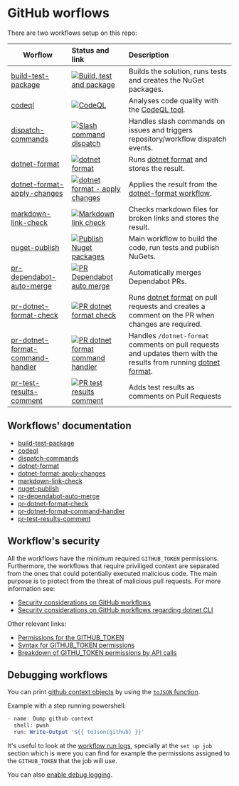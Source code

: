 # GitHub worflows

There are two workflows setup on this repo:

| Worflow                                                                                     | Status and link                                                                                                                                                                                                                                                           | Description                                                                                                                                          |
| ------------------------------------------------------------------------------------------- | :------------------------------------------------------------------------------------------------------------------------------------------------------------------------------------------------------------------------------------------------------------------------ | :--------------------------------------------------------------------------------------------------------------------------------------------------- |
| [build-test-package](/.github/workflows/build-test-package.yml)                             | [![Build, test and package](https://github.com/edumserrano/dotnet-sdk-extensions/actions/workflows/build-test-package.yml/badge.svg)](https://github.com/edumserrano/dotnet-sdk-extensions/actions/workflows/build-test-package.yml)                                      | Builds the solution, runs tests and creates the NuGet packages.                                                                                      |
| [codeql](/.github/workflows/codeql.yml)                                                     | [![CodeQL](https://github.com/edumserrano/dotnet-sdk-extensions/actions/workflows/codeql.yml/badge.svg)](https://github.com/edumserrano/dotnet-sdk-extensions/actions/workflows/codeql.yml)                                                                               | Analyses code quality with the [CodeQL tool](https://github.com/github/codeql).                                                                      |
| [dispatch-commands](/.github/workflows/dispatch-commands.yml)                               | [![Slash command dispatch](https://github.com/edumserrano/dotnet-sdk-extensions/actions/workflows/dispatch-commands.yml/badge.svg)](https://github.com/edumserrano/dotnet-sdk-extensions/actions/workflows/dispatch-commands.yml)                                         | Handles slash commands on issues and triggers repository/workflow dispatch events.                                                                   |
| [dotnet-format](/.github/workflows/dotnet-format.yml)                                       | [![dotnet format](https://github.com/edumserrano/dotnet-sdk-extensions/actions/workflows/dotnet-format.yml/badge.svg)](https://github.com/edumserrano/dotnet-sdk-extensions/actions/workflows/dotnet-format.yml)                                                          | Runs [dotnet format](https://github.com/dotnet/format) and stores the result.                                                                        |
| [dotnet-format-apply-changes](/.github/workflows/dotnet-format-apply-changes.yml)           | [![dotnet format - apply changes](https://github.com/edumserrano/dotnet-sdk-extensions/actions/workflows/dotnet-format-apply-changes.yml/badge.svg)](https://github.com/edumserrano/dotnet-sdk-extensions/actions/workflows/dotnet-format-apply-changes.yml)              | Applies the result from the [dotnet-format workflow](/.github/workflows/dotnet-format.yml).                                                          |
| [markdown-link-check](/.github/workflows/markdown-link-check.yml)                           | [![Markdown link check](https://github.com/edumserrano/dotnet-sdk-extensions/actions/workflows/markdown-link-check.yml/badge.svg)](https://github.com/edumserrano/dotnet-sdk-extensions/actions/workflows/markdown-link-check.yml)                                        | Checks markdown files for broken links and stores the result.                                                                        |
| [nuget-publish](/.github/workflows/nuget-publish.yml)                                       | [![Publish Nuget packages](https://github.com/edumserrano/dotnet-sdk-extensions/actions/workflows/nuget-publish.yml/badge.svg)](https://github.com/edumserrano/dotnet-sdk-extensions/actions/workflows/nuget-publish.yml)                                                 | Main workflow to build the code, run tests and publish NuGets.                                                                                       |
| [pr-dependabot-auto-merge](/.github/workflows/pr-dependabot-auto-merge.yml)                 | [![PR Dependabot auto merge](https://github.com/edumserrano/dotnet-sdk-extensions/actions/workflows/pr-dependabot-auto-merge.yml/badge.svg)](https://github.com/edumserrano/dotnet-sdk-extensions/actions/workflows/pr-dependabot-auto-merge.yml)                         | Automatically merges Dependabot PRs.                                                                                                                 |
| [pr-dotnet-format-check](/.github/workflows/pr-dotnet-format-check.yml)                     | [![PR dotnet format check](https://github.com/edumserrano/dotnet-sdk-extensions/actions/workflows/pr-dotnet-format-check.yml/badge.svg)](https://github.com/edumserrano/dotnet-sdk-extensions/actions/workflows/pr-dotnet-format-check.yml)                               | Runs [dotnet format](https://github.com/dotnet/format) on pull requests and creates a comment on the PR when changes are required.                   |
| [pr-dotnet-format-command-handler](/.github/workflows/pr-dotnet-format-command-handler.yml) | [![PR dotnet format command handler](https://github.com/edumserrano/dotnet-sdk-extensions/actions/workflows/pr-dotnet-format-command-handler.yml/badge.svg)](https://github.com/edumserrano/dotnet-sdk-extensions/actions/workflows/pr-dotnet-format-command-handler.yml) | Handles `/dotnet-format` comments on pull requests and updates them with the results from running [dotnet format](https://github.com/dotnet/format). |
| [pr-test-results-comment](/.github/workflows/pr-test-results-comment.yml)                   | [![PR test results comment](https://github.com/edumserrano/dotnet-sdk-extensions/actions/workflows/pr-test-results-comment.yml/badge.svg)](https://github.com/edumserrano/dotnet-sdk-extensions/actions/workflows/pr-test-results-comment.yml)                            | Adds test results as comments on Pull Requests                                                                                                       |

## Workflows' documentation

- [build-test-package](/docs/dev-notes/workflows/build-test-package-workflow.md)
- [codeql](/docs/dev-notes/workflows/codeql-workflow.md)
- [dispatch-commands](/docs/dev-notes/workflows/dispatch-commands-workflow.md)
- [dotnet-format](/docs/dev-notes/workflows/dotnet-format-workflow.md)
- [dotnet-format-apply-changes](/docs/dev-notes/workflows/dotnet-format-apply-changes-workflow.md)
- [markdown-link-check](/docs/dev-notes/workflows/markdown-link-check-workflow.md)
- [nuget-publish](/docs/dev-notes/workflows/nuget-publish-workflow.md)
- [pr-dependabot-auto-merge](/docs/dev-notes/workflows/pr-dependabot-auto-merge-workflow.md)
- [pr-dotnet-format-check](/docs/dev-notes/workflows/pr-dotnet-format-check-workflow.md)
- [pr-dotnet-format-command-handler](/docs/dev-notes/workflows/pr-dotnet-format-command-handler-workflow.md)
- [pr-test-results-comment](/docs/dev-notes/workflows/pr-test-results-comment-workflow.md)

## Workflow's security

All the workflows have the minimum required `GITHUB_TOKEN` permissions. Furthermore, the workflows that require priviliged context are separated from the ones that could potentially executed malicious code. The main purpose is to protect from the threat of malicious pull requests. For more information see:

- [Security considerations on GitHub workflows](/docs/dev-notes/workflows/security-considerations.md)
- [Security considerations on GitHub workflows regarding dotnet CLI](/docs/dev-notes/workflows/security-considerations-and-dotnet.md)

Other relevant links:

- [Permissions for the GITHUB_TOKEN](https://docs.github.com/en/actions/security-guides/automatic-token-authentication#permissions-for-the-github_token)
- [Syntax for GITHUB_TOKEN permissions](https://docs.github.com/en/actions/learn-github-actions/workflow-syntax-for-github-actions#permissions)
- [Breakdown of GITHU_TOKEN permissions by API calls](https://docs.github.com/en/rest/reference/permissions-required-for-github-apps)

## Debugging workflows

You can print [github context objects](https://docs.github.com/en/actions/reference/context-and-expression-syntax-for-github-actions) by using the [`toJSON` function](https://docs.github.com/en/actions/reference/context-and-expression-syntax-for-github-actions#tojson).

Example with a step running powershell:

```powershell
- name: Dump github context
  shell: pwsh
  run: Write-Output '${{ toJson(github) }}'
```

It's useful to look at the [workflow run logs](https://docs.github.com/en/actions/managing-workflow-runs/using-workflow-run-logs), specially at the `set up job` section which is were you can find for example the permissions assigned to the `GITHUB_TOKEN` that the job will use.

You can also [enable debug logging](https://docs.github.com/en/actions/monitoring-and-troubleshooting-workflows/enabling-debug-logging).
